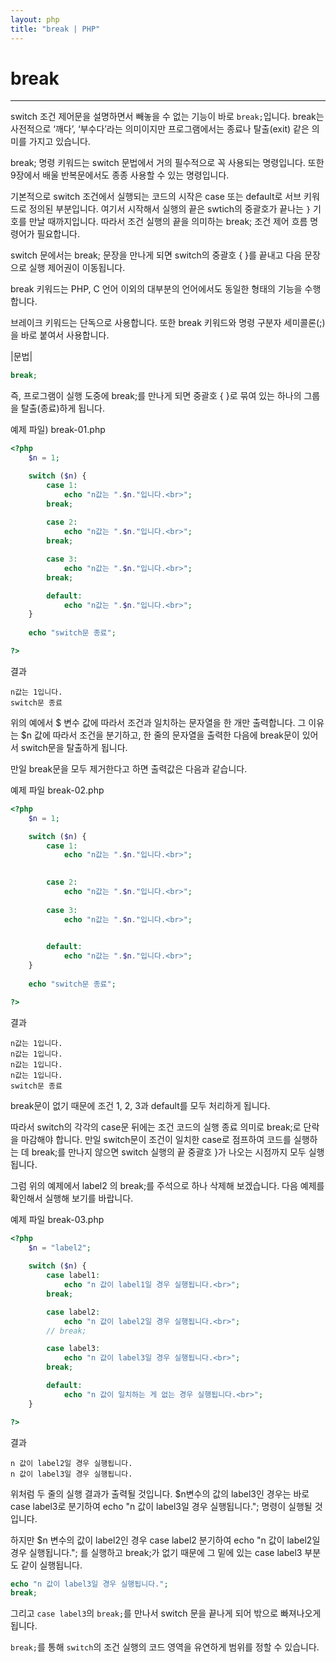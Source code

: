 ```yaml
---
layout: php
title: "break | PHP"
---
```


# break
---
switch 조건 제어문을 설명하면서 빼놓을 수 없는 기능이 바로 `break;`입니다. 
break는 사전적으로 ‘깨다’, ‘부수다’라는 의미이지만 프로그램에서는 종료나 탈출(exit) 같은 의미를 가지고 있습니다.  

break; 명령 키워드는 switch 문법에서 거의 필수적으로 꼭 사용되는 명령입니다. 또한 9장에서 배울 반복문에서도 종종 사용할 수 있는 명령입니다.  

기본적으로 switch 조건에서 실행되는 코드의 시작은 case 또는 default로 서브 키워드로 정의된 부분입니다. 
여기서 시작해서 실행의 끝은 swtich의 중괄호가 끝나는 `}` 기호를 만날 때까지입니다. 
따라서 조건 실행의 끝을 의미하는 break; 조건 제어 흐름 명령어가 필요합니다.  

switch 문에서는 break; 문장을 만나게 되면 switch의 중괄호 { }를 끝내고 다음 문장으로 실행 제어권이 이동됩니다.  

break 키워드는 PHP, C 언어 이외의 대부분의 언어에서도 동일한 형태의 기능을 수행합니다.  

브레이크 키워드는 단독으로 사용합니다. 또한 break 키워드와 명령 구분자 세미콜론(;)을 바로 붙여서 사용합니다.  

|문법|
```php  
break; 
```

즉, 프로그램이 실행 도중에 break;를 만나게 되면 중괄호 { }로 묶여 있는 하나의 그룹을 탈출(종료)하게 됩니다.  

예제 파일) break-01.php
```php
<?php
	$n = 1; 

	switch ($n) {
		case 1:
			echo "n값는 ".$n."입니다.<br>";
		break;
		
		case 2:
			echo "n값는 ".$n."입니다.<br>";
		break;

		case 3:
			echo "n값는 ".$n."입니다.<br>";
		break;

		default:
			echo "n값는 ".$n."입니다.<br>";
	}
	
	echo "switch문 종료";

?>
```

결과
```
n값는 1입니다.
switch문 종료
```

위의 예에서 $ 변수 값에 따라서 조건과 일치하는 문자열을 한 개만 출력합니다. 그 이유는 $n 값에 따라서 조건을 분기하고, 한 줄의 문자열을 출력한 다음에 break문이 있어서 switch문을 탈출하게 됩니다.  

만일 break문을 모두 제거한다고 하면 출력값은 다음과 같습니다.  

예제 파일 break-02.php
```php
<?php
	$n = 1; 

	switch ($n) {
		case 1:
			echo "n값는 ".$n."입니다.<br>";

		
		case 2:
			echo "n값는 ".$n."입니다.<br>";
	
		case 3:
			echo "n값는 ".$n."입니다.<br>";
	

		default:
			echo "n값는 ".$n."입니다.<br>";
	}
	
	echo "switch문 종료";

?>
```

결과
```
n값는 1입니다.
n값는 1입니다.
n값는 1입니다.
n값는 1입니다.
switch문 종료
```

break문이 없기 때문에 조건 1, 2, 3과 default를 모두 처리하게 됩니다.  

따라서 switch의 각각의 case문 뒤에는 조건 코드의 실행 종료 의미로 break;로 단락을 마감해야 합니다. 만일 switch문이 조건이 일치한 case로 점프하여 코드를 실행하는 데 break;를 만나지 않으면 switch 실행의 끝 중괄호 }가 나오는 시점까지 모두 실행됩니다.  

그럼 위의 예제에서 label2 의 break;를 주석으로 하나 삭제해 보겠습니다.    다음 예제를 확인해서 실행해 보기를 바랍니다.  

예제 파일 break-03.php
```php
<?php
	$n = "label2";
	
	switch ($n) {
    	case label1:
      		echo "n 값이 label1일 경우 실행됩니다.<br>";
    	break;

    	case label2:
      		echo "n 값이 label2일 경우 실행됩니다.<br>";
    	// break;

    	case label3:
      		echo "n 값이 label3일 경우 실행됩니다.<br>";
    	break;

    	default:
      		echo "n 값이 일치하는 게 없는 경우 실행됩니다.<br>";
	}

?>
```

결과
```
n 값이 label2일 경우 실행됩니다.
n 값이 label3일 경우 실행됩니다.
```

위처럼 두 줄의 실행 결과가 출력될 것입니다. $n변수의 값의 label3인 경우는 바로 case label3로 분기하여 echo "n 값이 label3일 경우 실행됩니다."; 명령이 실행될 것입니다.  

하지만 $n 변수의 값이 label2인 경우 case label2 분기하여 echo "n 값이 label2일 경우 실행됩니다."; 를 실행하고 break;가 없기 때문에 그 밑에 있는 case label3 부분도 같이 실행됩니다.  

```php
echo "n 값이 label3일 경우 실행됩니다.";
break;
```

그리고 `case label3`의 `break;`를 만나서 switch 문을 끝나게 되어 밖으로 빠져나오게 됩니다.  

`break;`를 통해 `switch`의 조건 실행의 코드 영역을 유연하게 범위를 정할 수 있습니다.    


<br><br>